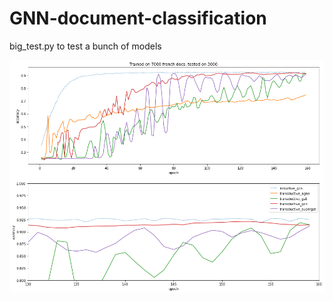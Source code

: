 # GNN-document-classification
 
big_test.py to test a bunch of models

![plot](./quick_results.png)
